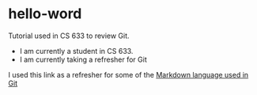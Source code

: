 # hello-word
Tutorial used in CS 633 to review Git.

* I am currently a student in CS 633.
* I am currently taking a refresher for Git

I used this link as a refresher for some of the 
[Markdown language used in Git](https://github.com/adam-p/markdown-here/wiki/Markdown-Cheatsheet "cheat")
